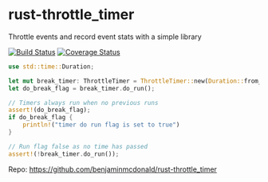 # rust-throttle_timer
Throttle events and record event stats with a simple library

[![Build Status](https://travis-ci.org/benjaminmcdonald/rust-throttle_timer.svg?branch=master)](https://travis-ci.org/benjaminmcdonald/rust-throttle_timer) [![Coverage Status](https://coveralls.io/repos/github/benjaminmcdonald/rust-throttle_timer/badge.svg?branch=master)](https://coveralls.io/github/benjaminmcdonald/rust-throttle_timer?branch=master)

```rust
use std::time::Duration;

let mut break_timer: ThrottleTimer = ThrottleTimer::new(Duration::from_secs(1_u64), &"Break");
let do_break_flag = break_timer.do_run();

// Timers always run when no previous runs
assert!(do_break_flag);
if do_break_flag {
    println!("timer do run flag is set to true")
}

// Run flag false as no time has passed
assert!(!break_timer.do_run());
```


Repo:
https://github.com/benjaminmcdonald/rust-throttle_timer

